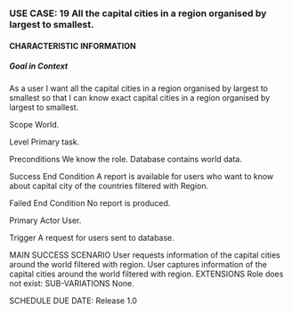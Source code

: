 ### USE CASE: 19 All the capital cities in a region organised by largest to smallest.
#### CHARACTERISTIC INFORMATION
##### Goal in Context
As a user I want all the capital cities in a region organised by largest to smallest so that I can know exact capital cities in a region organised by largest to smallest.

Scope
World.

Level
Primary task.

Preconditions
We know the role. Database contains world data.

Success End Condition
A report is available for users who want to know about capital city of the countries filtered with Region.

Failed End Condition
No report is produced.

Primary Actor
User.

Trigger
A request for users sent to database.

MAIN SUCCESS SCENARIO
User requests information of the capital cities around the world filtered with region.
User captures information of the capital cities around the world filtered with region. 
EXTENSIONS
Role does not exist:
SUB-VARIATIONS
None.

SCHEDULE
DUE DATE: Release 1.0